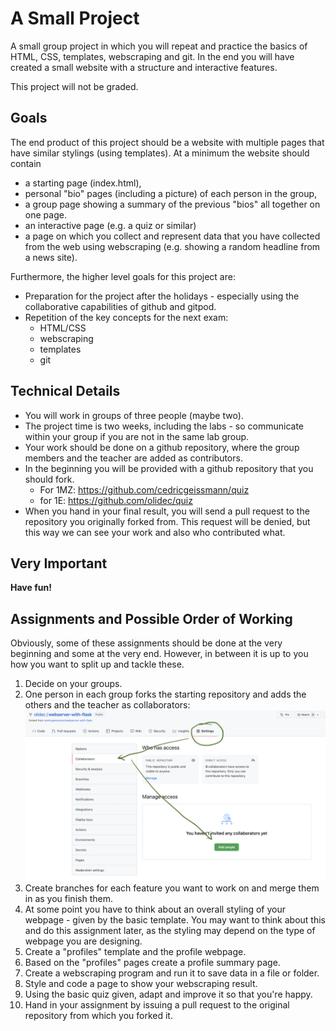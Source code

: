 # A Small Project

A small group project in which you will repeat and practice the basics of HTML, CSS, templates, webscraping and git. In the end you will have created a small website with a structure and interactive features.

This project will not be graded.

## Goals
The end product of this project should be a website with multiple pages that have similar stylings (using templates). At a minimum the website should contain
- a starting page (index.html),
- personal "bio" pages (including a picture) of each person in the group,
- a group page showing a summary of the previous "bios" all together on one page.
- an interactive page (e.g. a quiz or similar)
- a page on which you collect and represent data that you have collected from the web using webscraping (e.g. showing a random headline from a news site).

Furthermore, the higher level goals for this project are:
- Preparation for the project after the holidays - especially using the collaborative capabilities of github and gitpod.
- Repetition of the key concepts for the next exam:
    - HTML/CSS
    - webscraping
    - templates
    - git

## Technical Details
- You will work in groups of three people (maybe two).
- The project time is two weeks, including the labs - so communicate within your group if you are not in the same lab group.
- Your work should be done on a github repository, where the group members and the teacher are added as contributors. 
- In the beginning you will be provided with a github repository that you should fork. 
    - For 1MZ: <https://github.com/cedricgeissmann/quiz>
    - for 1E: <https://github.com/olidec/quiz>
- When you hand in your final result, you will send a pull request to the repository you originally forked from. This request will be denied, but this way we can see your work and also who contributed what.

## Very Important
**Have fun!**

## Assignments and Possible Order of Working

Obviously, some of these assignments should be done at the very beginning and some at the very end. However, in between it is up to you how you want to split up and tackle these. 

1. Decide on your groups.
2. One person in each group forks the starting repository and adds the others and the teacher as collaborators: 
![](collaborators.png)
3. Create branches for each feature you want to work on and merge them in as you finish them.
4. At some point you have to think about an overall styling of your webpage - given by the basic template. You may want to think about this and do this assignment later, as the styling may depend on the type of webpage you are designing.
4. Create a "profiles" template and the profile webpage.
5. Based on the "profiles" pages create a profile summary page.
6. Create a webscraping program and run it to save data in a file or folder.
7. Style and code a page to show your webscraping result.
8.  Using the basic quiz given, adapt and improve it so that you're happy.
9. Hand in your assignment by issuing a pull request to the original repository from which you forked it.